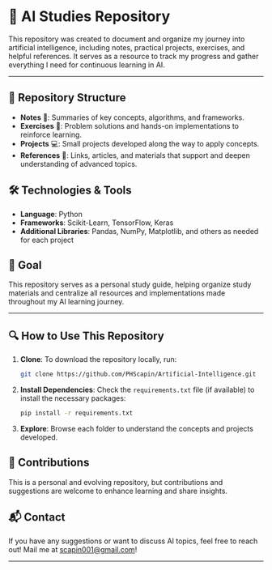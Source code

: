 # 🤖 AI Studies Repository

This repository was created to document and organize my journey into artificial intelligence, including notes, practical projects, exercises, and helpful references. It serves as a resource to track my progress and gather everything I need for continuous learning in AI.

---

## 📂 Repository Structure

- **Notes** 📘: Summaries of key concepts, algorithms, and frameworks.
- **Exercises** 📝: Problem solutions and hands-on implementations to reinforce learning.
- **Projects** 💻: Small projects developed along the way to apply concepts.
- **References** 🔗: Links, articles, and materials that support and deepen understanding of advanced topics.

## 🛠️ Technologies & Tools

- **Language**: Python
- **Frameworks**: Scikit-Learn, TensorFlow, Keras
- **Additional Libraries**: Pandas, NumPy, Matplotlib, and others as needed for each project

## 🎯 Goal

This repository serves as a personal study guide, helping organize study materials and centralize all resources and implementations made throughout my AI learning journey.

---

## 🔍 How to Use This Repository

1. **Clone**: To download the repository locally, run:
   ```bash
   git clone https://github.com/PHScapin/Artificial-Intelligence.git
   ```
2. **Install Dependencies**: Check the `requirements.txt` file (if available) to install the necessary packages:
   ```bash
   pip install -r requirements.txt
   ```
3. **Explore**: Browse each folder to understand the concepts and projects developed.

## 🤝 Contributions

This is a personal and evolving repository, but contributions and suggestions are welcome to enhance learning and share insights.

## 📬 Contact

If you have any suggestions or want to discuss AI topics, feel free to reach out! Mail me at scapin001@gmail.com!

---

